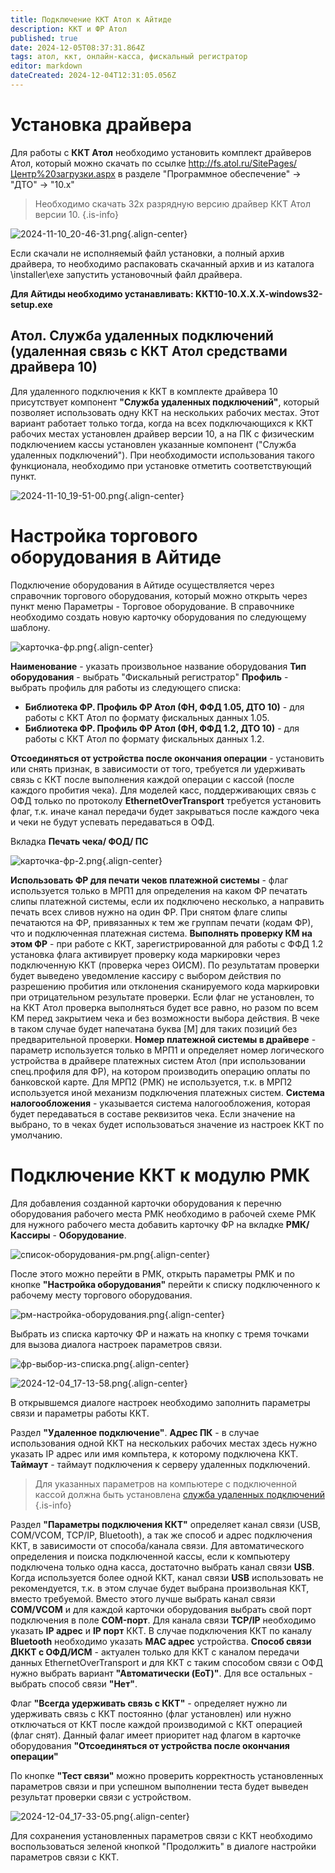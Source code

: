 ```yaml
---
title: Подключение ККТ Атол к Айтиде
description: ККТ и ФР Атол
published: true
date: 2024-12-05T08:37:31.864Z
tags: атол, ккт, онлайн-касса, фискальный регистратор
editor: markdown
dateCreated: 2024-12-04T12:31:05.056Z
---
```


# Установка драйвера
Для работы с **ККТ Атол** необходимо установить комплект драйверов Атол, который можно скачать по ссылке http://fs.atol.ru/SitePages/Центр%20загрузки.aspx в разделе "Программное обеспечение" -> "ДТО" -> "10.х"

> Необходимо скачать 32х разрядную версию драйвер ККТ Атол версии 10.
{.is-info}

![2024-11-10_20-46-31.png](/images/integrations/kktatol/2024-11-10_20-46-31.png){.align-center}

Если скачали не исполняемый файл установки, а полный архив драйвера, то необходимо распаковать скачанный архив и из каталога \\installer\\exe запустить установочный файл драйвера.

**Для Айтиды необходимо устанавливать: KKT10-10.X.X.X-windows32-setup.exe**

## Атол. Служба удаленных подключений (удаленная связь с ККТ Атол средствами драйвера 10)

Для удаленного подключения к ККТ в комплекте драйвера 10 присутствует компонент **"Служба удаленных подключений"**, который позволяет использовать одну ККТ на нескольких рабочих местах. Этот вариант работает только тогда, когда на всех подключающихся к ККТ рабочих местах установлен драйвер версии 10, а на ПК с физическим подключением кассы установлен указанные компонент ("Служба удаленных подключений"). При необходимости использования такого функционала, необходимо при установке отметить соответствующий пункт.

![2024-11-10_19-51-00.png](/images/integrations/kktatol/2024-11-10_19-51-00.png){.align-center}

# Настройка торгового оборудования в Айтиде
Подключение оборудования в Айтиде осуществляется через справочник торгового оборудования, который можно открыть через пункт меню Параметры - Торговое оборудование. В справочнике необходимо создать новую карточку оборудования по следующему шаблону.

![карточка-фр.png](/images/integrations/kktatol/карточка-фр.png){.align-center}

**Наименование** - указать произвольное название оборудования
**Тип оборудования** - выбрать "Фискальный регистратор"
**Профиль** - выбрать профиль для работы из следующего списка:
 - **Библиотека ФР. Профиль ФР Атол (ФН, ФФД 1.05, ДТО 10)** - для работы с ККТ Атол по формату фискальных данных 1.05.
 - **Библиотека ФР. Профиль ФР Атол (ФН, ФФД 1.2, ДТО 10)** - для работы с ККТ Атол по формату фискальных данных 1.2.
 
**Отсоединяться от устройства после окончания операции** - установить или снять признак, в зависимости от того, требуется ли удерживать связь с ККТ после выполнения каждой операции с кассой (после каждого пробития чека). Для моделей касс, поддерживающих связь с ОФД только по протоколу **EthernetOverTransport** требуется установить флаг, т.к. иначе канал передачи будет закрываться после каждого чека и чеки не будут успевать передаваться в ОФД.

Вкладка **Печать чека/ ФОД/ ПС** 

![карточка-фр-2.png](/images/integrations/kktatol/карточка-фр-2.png){.align-center}

**Использовать ФР для печати чеков платежной системы** - флаг используется только в МРП1 для определения на каком ФР печатать слипы платежной системы, если их подключено несколько, а направить печать всех сливов нужно на один ФР. При снятом флаге слипы печатаются на ФР, привязанных к тем же группам печати (кодам ФР), что и подключенная платежная система.
**Выполнять проверку КМ на этом ФР** - при работе с ККТ, зарегистрированной для работы с ФФД 1.2 установка флага активирует проверку кода маркировки через подключенную ККТ (проверка через ОИСМ). По результатам проверки будет выведено уведомление кассиру с выбором действия по разрешению пробития или отклонения сканируемого кода маркировки при отрицательном результате проверки. Если флаг не установлен, то на ККТ Атол проверка выполняться будет все равно, но разом по всем КМ перед закрытием чека и без возможности выбора действия. В чеке в таком случае будет напечатана буква \[М] для таких позиций без предварительной проверки.
**Номер платежной системы в драйвере** - параметр используется только в МРП1 и определяет номер логического устройства в драйвере платежных систем Атол (при использовании спец.профиля для ФР), на котором производить операцию оплаты по банковской карте. Для МРП2 (РМК) не используется, т.к. в МРП2 используется иной механизм подключения платежных систем.
**Система налогообложения** - указывается система налогообложения, которая будет передаваться в составе реквизитов чека. Если значение на выбрано, то в чеках будет использоваться значение из настроек ККТ по умолчанию.

# Подключение ККТ к модулю РМК
Для добавления созданной карточки оборудования к перечню оборудования рабочего места РМК необходимо в рабочей схеме РМК для нужного рабочего места добавить карточку ФР на вкладке **РМК/Кассиры** - **Оборудование**.

![список-оборудования-рм.png](/images/integrations/kktatol/список-оборудования-рм.png){.align-center}

После этого можно перейти в РМК, открыть параметры РМК и по кнопке **"Настройка оборудования"** перейти к списку подключенного к рабочему месту торгового оборудования.

![рм-настройка-оборудования.png](/images/integrations/kktatol/рм-настройка-оборудования.png){.align-center}

Выбрать из списка карточку ФР и нажать на кнопку с тремя точками для вызова диалога настроек параметров связи.

![фр-выбор-из-списка.png](/images/integrations/kktatol/фр-выбор-из-списка.png){.align-center}

![2024-12-04_17-13-58.png](/images/integrations/kktatol/2024-12-04_17-13-58.png){.align-center}

В открывшемся диалоге настроек необходимо заполнить параметры связи и параметры работы ККТ.

Раздел **"Удаленное подключение"**. 
**Адрес ПК** - в случае использования одной ККТ на нескольких рабочих местах здесь нужно указать IP адрес или имя компьтера, к которому подключена ККТ.
**Таймаут** - таймаут подключения к серверу удаленных подключений.

> Для указанных параметров на компьютере с подключенной кассой должна быть установлена [служба удаленных подключений](/integrations/kktatol#атол-служба-удаленных-подключений-удаленная-связь-с-ккт-атол-средствами-драйвера-10)
{.is-info}

Раздел **"Параметры подключения ККТ"** определяет канал связи (USB, COM/VCOM, TCP/IP, Bluetooth), а так же способ и адрес подключения ККТ, в зависимости от способа/канала связи.
Для автоматического определения и поиска подключенной кассы, если к компьютеру подключена только одна касса, достаточно выбрать канал связи **USB**.
Когда используется более одной ККТ, канал связи **USB** использовать не рекомендуется, т.к. в этом случае будет выбрана произвольная ККТ, вместо требуемой. Вместо этого лучше выбрать канал связи **COM/VCOM** и для каждой карточки оборудования выбрать свой порт подключения в поле **COM-порт**.
Для канала связи **TCP/IP** необходимо указать **IP адрес** и **IP порт** ККТ.
В случае подключения ККТ по каналу **Bluetooth** необходимо указать **MAC адрес** устройства.
**Способ связи ДККТ с ОФД/ИСМ** - актуален только для ККТ с каналом передачи данных EthernetOverTransport и для ККТ с таким способом связи с ОФД нужно выбрать вариант **"Автоматически (EoT)"**. Для все остальных - выбрать способ связи **"Нет"**.

Флаг **"Всегда удерживать связь с ККТ"** - определяет нужно ли удерживать связь с ККТ постоянно (флаг установлен) или нужно отключаться от ККТ после каждой производимой с ККТ операцией (флаг снят). Данный фалаг имеет приоритет над флагом в карточке оборудования **"Отсоединяться от устройства после окончания операции"**

По кнопке **"Тест связи"** можно проверить корректность установленных параметров связи и при успешном выполнении теста будет выведен результат проверки связи с устройством.

![2024-12-04_17-33-05.png](/images/integrations/kktatol/2024-12-04_17-33-05.png){.align-center}

Для сохранения установленных параметров связи с ККТ необходимо воспользоваться зеленой кнопкой "Продолжить" в диалоге настройки параметров связи с ККТ.